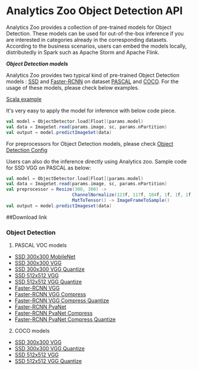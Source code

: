 # Analytics Zoo Object Detection API

Analytics Zoo provides a collection of pre-trained models for Object Detection. These models can be used for out-of-the-box inference if you are interested in categories already in the corresponding datasets. According to the business scenarios, users can embed the models locally, distributedly in Spark such as Apache Storm and Apache Flink.

***Object Detection models***

Analytics Zoo provides two typical kind of pre-trained Object Detection models : [SSD](https://arxiv.org/abs/1512.02325) and [Faster-RCNN](https://arxiv.org/abs/1506.01497) on dataset [PASCAL](http://host.robots.ox.ac.uk/pascal/VOC/) and [COCO](http://cocodataset.org/#home). For the usage of these models, please check below examples.

[Scala example](../../zoo/src/main/scala/com/intel/analytics/zoo/examples/objectdetection/Predict.scala)

It's very easy to apply the model for inference with below code piece.

```scala
val model = ObjectDetector.load[Float](params.model)
val data = ImageSet.read(params.image, sc, params.nPartition)
val output = model.predictImageSet(data)
```

For preprocessors for Object Detection models, please check [Object Detection Config](../../zoo/src/main/scala/com/intel/analytics/zoo/models/image/objectdetection/ObjectDetectionConfig.scala)

Users can also do the inference directly using Analytics zoo.
Sample code for SSD VGG on PASCAL as below:

```scala
val model = ObjectDetector.load[Float](params.model)
val data = ImageSet.read(params.image, sc, params.nPartition)
val preprocessor = Resize(300, 300) ->
                         ChannelNormalize(123f, 117f, 104f, 1f, 1f, 1f) ->
                         MatToTensor() -> ImageFrameToSample()
val output = model.predictImageset(data)
```
##Download link
### Object Detection

1. PASCAL VOC models
* [SSD 300x300 MobileNet](https://s3-ap-southeast-1.amazonaws.com/analytics_zoo-models/object-detection/analytics_zoo_ssd-mobilenet-300x300_PASCAL_0.4.0.model)
* [SSD 300x300 VGG](https://s3-ap-southeast-1.amazonaws.com/analytics_zoo-models/object-detection/analytics_zoo_ssd-vgg16-300x300_PASCAL_0.4.0.model)
* [SSD 300x300 VGG Quantize](https://s3-ap-southeast-1.amazonaws.com/analytics_zoo-models/object-detection/analytics_zoo_ssd-vgg16-300x300-quantize_PASCAL_0.4.0.model)
* [SSD 512x512 VGG](https://s3-ap-southeast-1.amazonaws.com/analytics_zoo-models/object-detection/analytics_zoo_ssd-vgg16-512x512_PASCAL_0.4.0.model)
* [SSD 512x512 VGG Quantize](https://s3-ap-southeast-1.amazonaws.com/analytics_zoo-models/object-detection/analytics_zoo_ssd-vgg16-512x512-quantize_PASCAL_0.4.0.model)
* [Faster-RCNN VGG](https://s3-ap-southeast-1.amazonaws.com/analytics_zoo-models/object-detection/analytics_zoo_frcnn-vgg16_PASCAL_0.4.0.model)
* [Faster-RCNN VGG Compress](https://s3-ap-southeast-1.amazonaws.com/analytics_zoo-models/object-detection/analytics_zoo_frcnn-vgg16-compress_PASCAL_0.4.0.model)
* [Faster-RCNN VGG Compress Quantize](https://s3-ap-southeast-1.amazonaws.com/analytics_zoo-models/object-detection/analytics_zoo_frcnn-vgg16-compress-quantize_PASCAL_0.4.0.model)
* [Faster-RCNN PvaNet](https://s3-ap-southeast-1.amazonaws.com/analytics_zoo-models/object-detection/analytics_zoo_frcnn-pvanet_PASCAL_0.4.0.model)
* [Faster-RCNN PvaNet Compress](https://s3-ap-southeast-1.amazonaws.com/analytics_zoo-models/object-detection/analytics_zoo_frcnn-pvanet-compress_PASCAL_0.4.0.model)
* [Faster-RCNN PvaNet Compress Quantize](https://s3-ap-southeast-1.amazonaws.com/analytics_zoo-models/object-detection/analytics_zoo_frcnn-pvanet-compress-quantize_PASCAL_0.4.0.model)

2. COCO models

* [SSD 300x300 VGG](https://s3-ap-southeast-1.amazonaws.com/analytics_zoo-models/object-detection/analytics_zoo_ssd-vgg16-300x300_COCO_0.4.0.model)
* [SSD 300x300 VGG Quantize](https://s3-ap-southeast-1.amazonaws.com/analytics_zoo-models/object-detection/analytics_zoo_ssd-vgg16-300x300-quantize_COCO_0.4.0.model)
* [SSD 512x512 VGG](https://s3-ap-southeast-1.amazonaws.com/analytics_zoo-models/object-detection/analytics_zoo_ssd-vgg16-512x512_COCO_0.4.0.model)
* [SSD 512x512 VGG Quantize](https://s3-ap-southeast-1.amazonaws.com/analytics_zoo-models/object-detection/analytics_zoo_ssd-vgg16-512x512-quantize_COCO_0.4.0.model)
